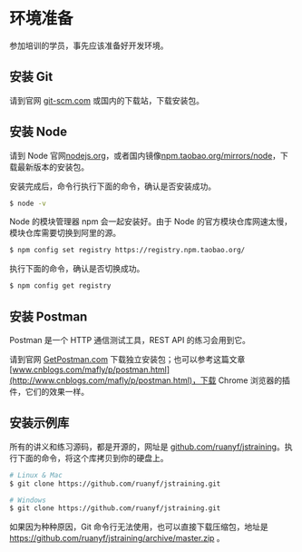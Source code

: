 # 环境准备

参加培训的学员，事先应该准备好开发环境。

## 安装 Git

请到官网 [git-scm.com](https://git-scm.com/) 或国内的下载站，下载安装包。

## 安装 Node

请到 Node 官网[nodejs.org](https://nodejs.org)，或者国内镜像[npm.taobao.org/mirrors/node](https://npm.taobao.org/mirrors/node)，下载最新版本的安装包。

安装完成后，命令行执行下面的命令，确认是否安装成功。

```bash
$ node -v
```

Node 的模块管理器 npm 会一起安装好。由于 Node 的官方模块仓库网速太慢，模块仓库需要切换到阿里的源。

```bash
$ npm config set registry https://registry.npm.taobao.org/
```

执行下面的命令，确认是否切换成功。

```bash
$ npm config get registry
```

## 安装 Postman

Postman 是一个 HTTP 通信测试工具，REST API 的练习会用到它。

请到官网 [GetPostman.com](https://www.getpostman.com/) 下载独立安装包；也可以参考这篇文章[www.cnblogs.com/mafly/p/postman.html](http://www.cnblogs.com/mafly/p/postman.html)，下载 Chrome 浏览器的插件，它们的效果一样。

## 安装示例库

所有的讲义和练习源码，都是开源的，网址是 [github.com/ruanyf/jstraining](https://github.com/ruanyf/jstraining)。执行下面的命令，将这个库拷贝到你的硬盘上。

```bash
# Linux & Mac
$ git clone https://github.com/ruanyf/jstraining.git

# Windows
$ git clone https://github.com/ruanyf/jstraining.git
```

如果因为种种原因，Git 命令行无法使用，也可以直接下载压缩包，地址是 https://github.com/ruanyf/jstraining/archive/master.zip 。

